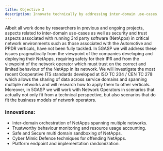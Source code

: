 ```yaml
---
title: Objective 3
description: Innovate technically by addressing inter-domain use-cases, security and trust aspects associated with NetApp deployment and Operation.
---
```


Albeit all work done by researchers in previous and ongoing projects, aspects related to inter-domain use-cases as
well as security and trust aspects associated with running 3rd party software (NetApps) in critical network
environments such as those associated with the Automotive and PPDR verticals, have not been fully tackled. In
5GASP we will address these issues pragmatically from the viewpoint of the companies developing and deploying
their NetApps, requiring safety for their IPR and from the viewpoint of the network operator which must trust on
the correct and limited behaviour of the NetApp in its network. We will investigate the most recent Cooperative ITS
standards developed at ISO TC 204 / CEN TC 278 which allows the sharing of data across service domains and
spanning multiple networks and will research how to apply them to other verticals. Moreover, in 5GASP we will
work with Network Operators in scenarios that actually not only fit from a technical perspective, but also scenarios
that do fit the business models of network operators.

### Innovations:

* Inter-domain orchestration of NetApps spanning multiple networks.
* Trustworthy behaviour monitoring and resource usage accounting.
* Safe and Secure multi domain sandboxing of NetApps.
* Cyber Mimic Defence techniques for offending NetApps.
* Platform endpoint and implementation randomization.